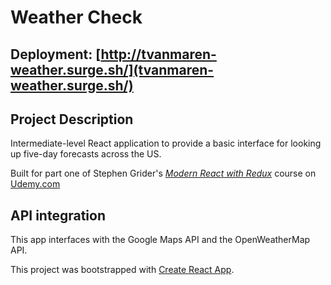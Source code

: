 # Weather Check

## Deployment: [http://tvanmaren-weather.surge.sh/](tvanmaren-weather.surge.sh/)

## Project Description

Intermediate-level React application to provide a basic interface for looking up five-day forecasts across the US.

Built for part one of Stephen Grider's *[Modern React with Redux](http://udemy.com/react-redux)* course on [Udemy.com](http://udemy.com/)

## API integration

This app interfaces with the Google Maps API and the OpenWeatherMap API.

This project was bootstrapped with [Create React App](https://github.com/facebookincubator/create-react-app).
